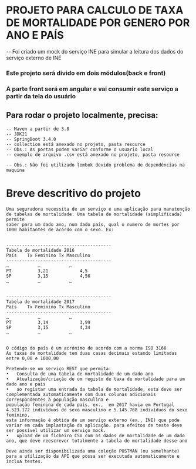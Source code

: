 # PROJETO PARA CALCULO DE TAXA DE MORTALIDADE POR GENERO POR ANO E PAÍS
-- Foi criado um mock do serviço INE para simular a leitura dos dados do serviço externo de INE
### Este projeto será divido em dois módulos(back e front)
### A parte front será em angular e vai consumir este serviço a partir da tela do usuário

## Para rodar o projeto localmente, precisa:
    -- Maven a partir de 3.8
    -- JDK21
    -- SpringBoot 3.4.0
    -- collection está anexado no projeto, pasta resource
    -- Obs.: As portas podem variar conforme o usuario local
    -- exemplo de arquivo .csv está anexado no projeto, pasta resource

    -- Obs.: Não foi utilizado lombok devido problema de dependências na maquina

# Breve descritivo do projeto
    Uma seguradora necessita de um serviço e uma aplicação para manutenção de tabelas de mortalidade. Uma tabela de mortalidade (simplificada) permite
    saber para um dado ano, num dado país, qual o numero de mortes por 1000 habitantes de acordo com o sexo. Ex:


    ----------------------------------------
    Tabela de mortalidade 2016
    País	Tx Feminino	Tx Masculino
    ----------------------------------------
    …	    	…	        …
    PT	    	3,21	    	4,5
    SP	    	3,15	    	4,56
    …	    	…	        …
                

    ----------------------------------------
    Tabela de mortalidade 2017
    País	Tx Feminino	Tx Masculino
    ----------------------------------------
    …	    	…	        …
    PT	    	3,14	    	3,99
    SP	    	3,15	    	4,34
    …	    	…	        …


    O código do país é um acrónimo de acordo com a norma ISO 3166
    As taxas de mortalidade tem duas casas decimais estando limitadas entre 0,00 e 1000,00
    
    Pretende-se um serviço REST que permita:
    •	Consulta de uma tabela de mortalidade de um dado ano
    •	Atualização/criação de um registo de taxa de mortalidade para um dado ano e país
    •	ao registar uma entrada da tabela de mortalidade, esta deve ser complementada automaticamente com duas colunas adicionais correspondentes à população masculina e
    população feminina de cada país, ex.,  em 2017 havia em Portugal 4.523.172 indivíduos do sexo masculino e 5.145.768 indivíduos do sexo feminino.
    esta informação é obtida de um serviço externo (ex., INE) que pode variar em cada implantação da aplicação. para efeitos de teste deve ser possível utilizar um serviço mock.
    •	upload de um ficheiro CSV com os dados de mortalidade de um dado ano, que deve reescrever totalmente a tabela de mortalidade desse ano
    
    Deve ainda ser disponibilizada uma coleção POSTMAN (ou semelhante) para a utilização da API que possa ser executada automaticamente e inclua testes.

